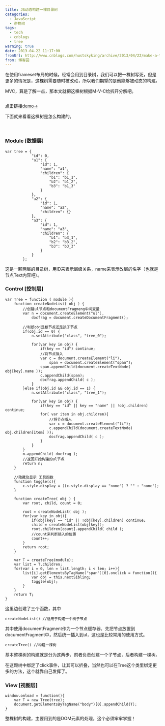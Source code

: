 ```yaml
---
title: JS动态构建一棵目录树
categories:
  - JavaScript
  - 杂物间
tags:
  - tech
  - cnblogs
  - tree
warning: true
date: 2013-04-22 11:17:00
fromUrl: http://www.cnblogs.com/hustskyking/archive/2013/04/22/make-a-tree.html
from: 博客园
---
```



<p>在使用frameset布局的时候，经常会用到目录树，我们可以把一棵树写死，但是更多的情况是，这棵树需要随时被改动，所以我们期望的是他能够被动态的构建。</p>
<p>MVC，算是了解一点，那本文就把这棵树根据M-V-C给拆开分解吧。</p>
<p><img src="https://images.cnitblog.com/blog/387325/201304/22110251-818c9f213e1241cf8c88b5a769638ede.png" alt=""></p>
<p><a title="DEMO" href="http://qianduannotes.sinaapp.com/test/tree.html" target="_blank">点击链接demo→</a></p>
<p>下面就来看看这棵树是怎么构建的。　</p>
<p>　</p>
<h3>Module [数据层]</h3>

```
var tree = {
            "id": 0,
            "a1": {
                "id": 1,
                "name": "a1",
                "children": {
                    "b1": "b1_1",
                    "b2": "b1_2",
                    "b3": "b1_3"
                }
            },
            "a2": {
                "id": 1,
                "name": "a2",
                "children": {}
            },
            "a3": {
                "id": 1,
                "name": "a3",
                "children": {
                    "b1": "b3_1",
                    "b2": "b3_2",
                    "b3": "b3_3"
                }
            }
        };

```

<p>这是一颗两层的目录树，用ID来表示层级关系，name来表示改层的名字（也就是节点Text内容吧）。</p>


<h3>Control [控制层]</h3>

```
var Tree = function ( module ){
    function createNodeList( obj ) {
        //创建ul节点和documentFragmeng中间变量
        var n = document.createElement("ul"),
            docfrag = document.createDocumentFragment();

        //判断obj是根节点还是孩子节点
        if(obj.id == 0) {
            n.setAttribute("class", "tree_0");

            for(var key in obj) {
                if(key == "id") continue;
                //将节点插入
                var c = document.createElement("li"),
                    span = document.createElement("span");
                span.appendChild(document.createTextNode( obj[key].name ));
                c.appendChild(span);
                docfrag.appendChild( c );
            }
        }else if(obj.id && obj.id == 1) {
            n.setAttribute("class", "tree_1");

            for(var key in obj) {
                if(key == "id" || key == "name" || !obj.children) continue;
                for( var item in obj.children){
                    //将节点插入
                    var c = document.createElement("li");
                    c.appendChild(document.createTextNode( obj.children[item] ));
                    docfrag.appendChild( c );
                }
            }
        }
        n.appendChild( docfrag );
        //返回开始构建的ul节点
        return n;
    }

    //隐藏及显示 工具函数
    function toggle(c){
        c.style.display = ((c.style.display == "none") ? "" : "none");
    }

    function createTree( obj ) {
        var root, child, count = 0;

        root = createNodeList( obj );
        for(var key in obj){
            if(obj[key] == "id" || !obj[key].children) continue;
            child = createNodeList(obj[key]);
            root.children[count].appendChild( child );
            //count来判断插入的位置
            count++;
        }
        return root;
    }

    var T = createTree(module);
    var list = T.children;
    for(var i = 0, len = list.length; i < len; i++){
        list[i].getElementsByTagName("span")[0].onclick = function(){
            var obj = this.nextSibling;
            toggle(obj);
        }
    }
    return T;
}

```

<p>这里边创建了三个函数，其中</p>

```
createNodeList() //适用于构建一个树子节点

```

<p>其中使用documentFragment作为一个节点缓存器，先把节点放置到documentFragment中，然后统一插入到ul，这也是比较常用的使用方式。</p>

```
createTree() //构建一棵树

```

<p>基本整棵树的构建就是分为这两步，前者负责创建一个子节点，后者构建一棵树。</p>
<p>在这颗树中绑定了click事件，让其可以折叠，当然也可以在Tree这个类里绑定更多的方法，这个就靠自己发挥了。</p>


<h3>View [视图层]</h3>

```
window.onload = function(){
    var T = new Tree(tree);
    document.getElementsByTagName("body")[0].appendChild(T);
}

```



<p>整棵树的构建，主要用到的是DOM元素的处理，这个必须牢牢掌握！</p>